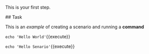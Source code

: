 This is your first step.

## Task

This is an _example_ of creating a scenario and running a **command**

`echo 'Hello World'`{{execute}}

`echo 'Hello Senario'`{{execute}}
